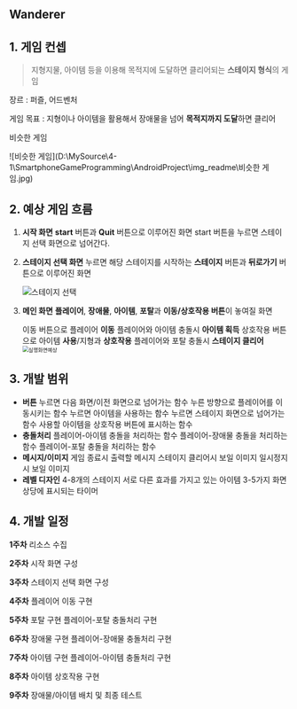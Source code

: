 ## Wanderer

## 1. 게임 컨셉

> 지형지물, 아이템 등을 이용해 목적지에 도달하면 클리어되는 **스테이지 형식**의 게임



장르 : 퍼즐, 어드벤처

게임 목표 : 지형이나 아이템을 활용해서 장애물을 넘어 **목적지까지 도달**하면 클리어



비슷한 게임

![비슷한 게임](D:\MySource\4-1\SmartphoneGameProgramming\AndroidProject\img_readme\비슷한 게임.jpg)



## 2. 예상 게임 흐름

1. **시작 화면**
   **start** 버튼과 **Quit** 버튼으로 이루어진 화면
   start 버튼을 누르면 스테이지 선택 화면으로 넘어간다.

   

2. **스테이지 선택 화면**
   누르면 해당 스테이지를 시작하는 **스테이지** 버튼과 **뒤로가기** 버튼으로 이루어진 화면

   <img src="D:\MySource\4-1\SmartphoneGameProgramming\AndroidProject\img_readme\스테이지 선택.jpg" alt="스테이지 선택"  />

3. **메인 화면**
   **플레이어**, **장애물**, **아이템**, **포탈**과 **이동/상호작용 버튼**이 놓여질 화면

   이동 버튼으로 플레이어 **이동**
   플레이어와 아이템 충돌시 **아이템 획득**
   상호작용 버튼으로 아이템 **사용**/지형과 **상호작용**
   플레이어와 포탈 충돌시 **스테이지 클리어**
   <img src="D:\MySource\4-1\SmartphoneGameProgramming\AndroidProject\img_readme\실행화면예상.png" alt="실행화면예상" style="zoom: 67%;" />



## 3. 개발 범위

- **버튼**
  누르면 다음 화면/이전 화면으로 넘어가는 함수
  누른 방향으로 플레이어를 이동시키는 함수
  누르면 아이템을 사용하는 함수
  누르면 스테이지 화면으로 넘어가는 함수
  사용할 아이템을 상호작용 버튼에 표시하는 함수
- **충돌처리**
  플레이어-아이템 충돌을 처리하는 함수
  플레이어-장애물 충돌을 처리하는 함수
  플레이어-포탈 충돌을 처리하는 함수
- **메시지/이미지**
  게임 종료시 출력할 메시지
  스테이지 클리어시 보일 이미지
  일시정지시 보일 이미지
- **레벨 디자인**
  4-8개의 스테이지
  서로 다른 효과를 가지고 있는 아이템 3-5가지
  화면 상당에 표시되는 타이머



## 4. 개발 일정

**1주차**
리소스 수집

**2주차**
시작 화면 구성

**3주차**
스테이지 선택 화면 구성

**4주차**
플레이어 이동 구현

**5주차**
포탈 구현
플레이어-포탈 충돌처리 구현

**6주차**
장애물 구현
플레이어-장애물 충돌처리 구현

**7주차**
아이템 구현
플레이어-아이템 충돌처리 구현

**8주차**
아이템 상호작용 구현

**9주차**
장애물/아이템 배치 및 최종 테스트